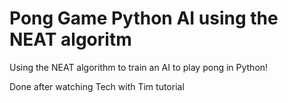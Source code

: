 # Pong Game Python AI using the NEAT algoritm

Using the NEAT algorithm to train an AI to play pong in Python!

Done after watching Tech with Tim tutorial
